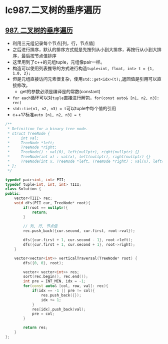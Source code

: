 # lc987.二叉树的垂序遍历


## [987. 二叉树的垂序遍历](https://leetcode-cn.com/problems/vertical-order-traversal-of-a-binary-tree/)

+ 利用三元组记录每个节点[列，行，节点值]
+ 之后进行排序，默认的排序方式就是先按列从小到大排序，再按行从小到大排序，最后按节点值排序
+ 这里用到了c++的元组tuple，元组像pair一样。
+ 构造可以使用列表推导的方式进行构造`tuple<int, float, int> t = {1, 1.0, 2};`
+ 但是元组直接访问元素很复杂，使用`std::get<idx>(t);`,返回值是引用可以直接修改。
  + get的参数必须是编译是的常数(constant)
+ `for each`循环可以对`tuple`直接进行解包，`for(const auto& [n1, n2, n3]: rec)`
+ `std::tie(n1, n2, n3) = t`可以tuple中每个值的引用
+ c++17标准`auto [n1, n2, n3] = t`

``` cpp
/**
 * Definition for a binary tree node.
 * struct TreeNode {
 *     int val;
 *     TreeNode *left;
 *     TreeNode *right;
 *     TreeNode() : val(0), left(nullptr), right(nullptr) {}
 *     TreeNode(int x) : val(x), left(nullptr), right(nullptr) {}
 *     TreeNode(int x, TreeNode *left, TreeNode *right) : val(x), left(left), right(right) {}
 * };
 */

typedef pair<int, int> PII;
typedef tuple<int, int, int> TIII;
class Solution {
public:
    vector<TIII> rec;
    void dfs(PII cur, TreeNode* root){
        if(root == nullptr){
            return;
        }
        
        // 列, 行, 节点值
        rec.push_back({cur.second, cur.first, root->val});

        dfs({cur.first + 1, cur.second - 1}, root->left);
        dfs({cur.first + 1, cur.second + 1}, root->right);
    }

    vector<vector<int>> verticalTraversal(TreeNode* root) {
        dfs({0, 0}, root);

        vector< vector<int>> res;
        sort(rec.begin(), rec.end());
        int pre = INT_MIN, idx = -1;
        for(const auto& [col, row, val]: rec){
            if(idx == -1 || pre != col){
                res.push_back({});
                idx += 1;
            }
            res[idx].push_back(val);
            pre = col;
        }

        return res;
    }
};
```




